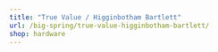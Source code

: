 ```yaml
---
title: "True Value / Higginbotham Bartlett"
url: /big-spring/true-value-higginbotham-bartlett/
shop: hardware
---
```

